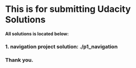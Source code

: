 # This is for submitting Udacity Solutions

#### All solutions is located below: 
### 1. navigation project solution: ./p1_navigation

### Thank you.
